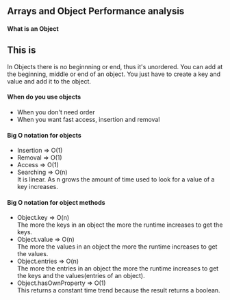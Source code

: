 ## Arrays and Object Performance analysis

#### What is an Object
This is
-
In Objects there is no beginnning or end, thus it's unordered. You can add at the beginning, middle or end of an object. You just have to create a key and value and add it to the object.

#### When do you use objects
+ When you don't need order
+ When you want fast access, insertion and removal

#### Big O notation for objects
+ Insertion => O(1)
+ Removal => O(1)
+ Access => O(1)
+ Searching => O(n)<br> 
It is linear.
As n grows the amount of time used to look for a value of a key increases.

#### Big O notation for object methods
+ Object.key => O(n) <br>
The more the keys in an object the more the runtime increases to get the keys.
+ Object.value => O(n) <br>
The more the values in an object the more the runtime increases to get the values.
+ Object.entries => O(n) <br>
The more the entries in an object the more the runtime increases to get the keys and the values(entries of an object).
+ Object.hasOwnProperty => O(1) <br>
This returns a constant time trend because the result returns a boolean.
